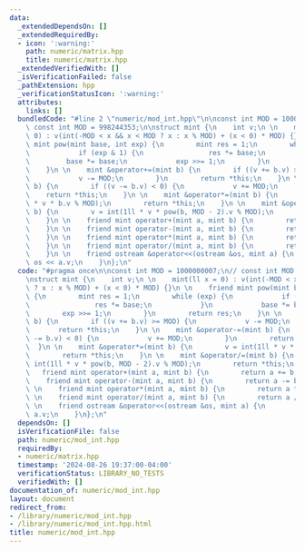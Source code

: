```yaml
---
data:
  _extendedDependsOn: []
  _extendedRequiredBy:
  - icon: ':warning:'
    path: numeric/matrix.hpp
    title: numeric/matrix.hpp
  _extendedVerifiedWith: []
  _isVerificationFailed: false
  _pathExtension: hpp
  _verificationStatusIcon: ':warning:'
  attributes:
    links: []
  bundledCode: "#line 2 \"numeric/mod_int.hpp\"\n\nconst int MOD = 1000000007;\n//\
    \ const int MOD = 998244353;\n\nstruct mint {\n    int v;\n \n    mint(ll x =\
    \ 0) : v(int(-MOD < x && x < MOD ? x : x % MOD) + (x < 0) * MOD) {}\n \n    friend\
    \ mint pow(mint base, int exp) {\n        mint res = 1;\n        while (exp) {\n\
    \            if (exp & 1) {\n                res *= base;\n            }\n   \
    \         base *= base;\n            exp >>= 1;\n        }\n        return res;\n\
    \    }\n \n    mint &operator+=(mint b) {\n        if ((v += b.v) >= MOD) {\n\
    \            v -= MOD;\n        }\n        return *this;\n    }\n \n    mint &operator-=(mint\
    \ b) {\n        if ((v -= b.v) < 0) {\n            v += MOD;\n        }\n    \
    \    return *this;\n    }\n \n    mint &operator*=(mint b) {\n        v = int(1ll\
    \ * v * b.v % MOD);\n        return *this;\n    }\n \n    mint &operator/=(mint\
    \ b) {\n        v = int(1ll * v * pow(b, MOD - 2).v % MOD);\n        return *this;\n\
    \    }\n \n    friend mint operator+(mint a, mint b) {\n        return a += b;\n\
    \    }\n \n    friend mint operator-(mint a, mint b) {\n        return a -= b;\n\
    \    }\n \n    friend mint operator*(mint a, mint b) {\n        return a *= b;\n\
    \    }\n \n    friend mint operator/(mint a, mint b) {\n        return a /= b;\n\
    \    }\n \n    friend ostream &operator<<(ostream &os, mint a) {\n        return\
    \ os << a.v;\n    }\n};\n"
  code: "#pragma once\n\nconst int MOD = 1000000007;\n// const int MOD = 998244353;\n\
    \nstruct mint {\n    int v;\n \n    mint(ll x = 0) : v(int(-MOD < x && x < MOD\
    \ ? x : x % MOD) + (x < 0) * MOD) {}\n \n    friend mint pow(mint base, int exp)\
    \ {\n        mint res = 1;\n        while (exp) {\n            if (exp & 1) {\n\
    \                res *= base;\n            }\n            base *= base;\n    \
    \        exp >>= 1;\n        }\n        return res;\n    }\n \n    mint &operator+=(mint\
    \ b) {\n        if ((v += b.v) >= MOD) {\n            v -= MOD;\n        }\n \
    \       return *this;\n    }\n \n    mint &operator-=(mint b) {\n        if ((v\
    \ -= b.v) < 0) {\n            v += MOD;\n        }\n        return *this;\n  \
    \  }\n \n    mint &operator*=(mint b) {\n        v = int(1ll * v * b.v % MOD);\n\
    \        return *this;\n    }\n \n    mint &operator/=(mint b) {\n        v =\
    \ int(1ll * v * pow(b, MOD - 2).v % MOD);\n        return *this;\n    }\n \n \
    \   friend mint operator+(mint a, mint b) {\n        return a += b;\n    }\n \n\
    \    friend mint operator-(mint a, mint b) {\n        return a -= b;\n    }\n\
    \ \n    friend mint operator*(mint a, mint b) {\n        return a *= b;\n    }\n\
    \ \n    friend mint operator/(mint a, mint b) {\n        return a /= b;\n    }\n\
    \ \n    friend ostream &operator<<(ostream &os, mint a) {\n        return os <<\
    \ a.v;\n    }\n};\n"
  dependsOn: []
  isVerificationFile: false
  path: numeric/mod_int.hpp
  requiredBy:
  - numeric/matrix.hpp
  timestamp: '2024-08-26 19:37:00-04:00'
  verificationStatus: LIBRARY_NO_TESTS
  verifiedWith: []
documentation_of: numeric/mod_int.hpp
layout: document
redirect_from:
- /library/numeric/mod_int.hpp
- /library/numeric/mod_int.hpp.html
title: numeric/mod_int.hpp
---
```

